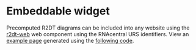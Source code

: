 # Embeddable widget

Precomputed R2DT diagrams can be included into any website using the [r2dt-web](https://github.com/RNAcentral/r2dt-web) web component using the RNAcentral URS identifiers. View an [example page](https://rnacentral.github.io/r2dt-web/urs-example.html) generated using the [following code](https://github.com/RNAcentral/r2dt-web/blob/master/urs-example.html).
